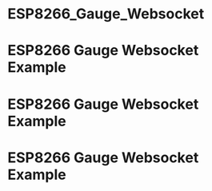 # ESP8266_Gauge_Websocket
# ESP8266 Gauge Websocket Example
# ESP8266 Gauge Websocket Example
# ESP8266 Gauge Websocket Example
